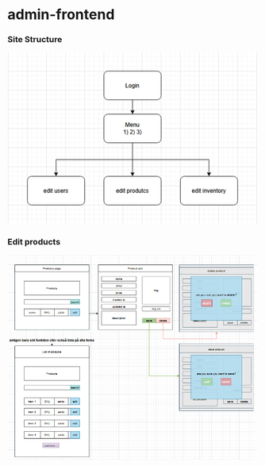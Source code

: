 
# admin-frontend

### Site Structure
![alt text](https://github.com/CNA-25/admin-frontend/blob/main/src/assets/draw1.png)

### Edit products
![alt text](https://github.com/CNA-25/admin-frontend/blob/main/src/assets/draw2.png)
